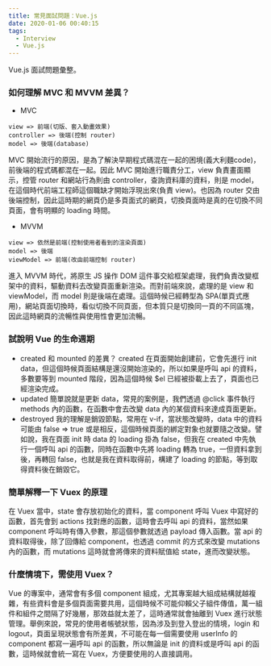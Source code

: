 ```yaml
---
title: 常見面試問題：Vue.js
date: 2020-01-06 00:40:15
tags:
  - Interview
  - Vue.js
---
```

Vue.js 面試問題彙整。
<!--more-->
### 如何理解 MVC 和 MVVM 差異？
- MVC
```
view => 前端(切版、套入動畫效果)
controller => 後端(控制 router)
model => 後端(database)
```
MVC 開始流行的原因，是為了解決早期程式碼混在一起的困境(義大利麵code)，前後端的程式碼都混在一起。因此 MVC 開始進行職責分工，view 負責畫面顯示，控管 router 和網站行為則由 controller，查詢資料庫的資料，則是 model，在這個時代前端工程師這個職缺才開始浮現出來(負責 view)。也因為 router 交由後端控制，因此這時期的網頁仍是多頁面式的網頁，切換頁面時是真的在切換不同頁面，會有明顯的 loading 時間。

- MVVM
```
view => 依然是前端(控制使用者看到的渲染頁面)
model => 後端
viewModel => 前端(改由前端控制 router)
```
進入 MVVM 時代，將原生 JS 操作 DOM 這件事交給框架處理，我們負責改變框架中的資料，驅動資料去改變頁面重新渲染。而對前端來說，處理的是 view 和 viewModel，而 model 則是後端在處理。這個時候已經轉型為 SPA(單頁式應用)，網站頁面切換時，看似切換不同頁面，但本質只是切換同一頁的不同區塊，因此這時網頁的流暢性與使用性會更加流暢。


### 試說明 Vue 的生命週期
  - created 和 mounted 的差異？
  created 在頁面開始創建前，它會先進行 init data，但這個時候頁面結構是還沒開始渲染的，所以如果是呼叫 api 的資料，多數要等到 mounted 階段，因為這個時候 $el 已經被掛載上去了，頁面也已經渲染完成。
  - updated
  簡單說就是更新 data，常見的案例是，我們透過 @click 事件執行 methods 內的函數，在函數中會去改變 data 內的某個資料來達成頁面更新。
  - destroyed
  我的理解是銷毀節點，常用在 v-if，當狀態改變時，data 中的資料可能由 false => true 或是相反，這個時候頁面的綁定對象也就要隨之改變。譬如說，我在頁面 init 時 data 的 loading 掛為 false，但我在 created 中先執行一個呼叫 api 的函數，同時在函數中先將 loading 轉為 true，一但資料拿到後，再轉回 false，也就是我在資料取得前，構建了 loading 的節點，等到取得資料後在銷毀它。
   
### 簡單解釋一下 Vuex 的原理
在 Vuex 當中，state 會存放初始化的資料，當 component 呼叫 Vuex 中寫好的函數，首先會到 actions 找對應的函數，這時會去呼叫 api 的資料，當然如果 component 呼叫時有傳入參數，那這個參數就透過 payload 傳入函數。當 api 的資料取得後，除了回傳給 component，也透過 commit 的方式來改變 mutations 內的函數，而 mutations 這時就會將傳來的資料賦值給 state，進而改變狀態。

### 什麼情境下，需使用 Vuex？
Vue 的專案中，通常會有多個 component 組成，尤其專案越大組成結構就越複雜，有些資料會是多個頁面需要共用，這個時候不可能仰賴父子組件傳值，萬一組件和組件之間隔了好幾層，那效益就太差了，這時通常就會抽離到 Vuex 進行狀態管理。舉例來說，常見的使用者帳號狀態，因為涉及到登入登出的情境，login 和 logout，頁面呈現狀態會有所差異，不可能在每一個需要使用 userInfo 的 component 都寫一遍呼叫 api 的函數，所以無論是 init 的資料或是呼叫 api 的函數，這時候就會統一寫在 Vuex，方便要使用的人直接調用。